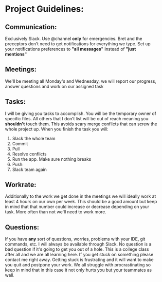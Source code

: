 # Project Guidelines:

## Communication:

Exclusively Slack. Use @channel **only** for emergencies. Bret and the preceptors don't need to get notifications for 
everything we type. Set up your notifications preferences to **"all messages"** instead of **"just mentions"**

## Meetings:

We'll be meeting all Monday's and Wednesday, we will report our progress, answer questions and work on our assigned task

## Tasks:

I will be giving you tasks to accomplish. You will be the temporary owner of specific files. All others that I don't 
list will be out of reach meaning you **shouldn't** touch them. This avoids scary merge conflicts that can screw the 
whole project up. When you finish the task you will:

1.  Slack the whole team
2.  Commit
3.  Pull
4.  Resolve conflicts
5.  Run the app. Make sure nothing breaks
6.  Push
7.  Slack team again

## Workrate:

Additionally to the work we get done in the meetings we will ideally work at least 4 hours on our own per week. This 
should be a good amount but keep in mind that that number could increase or decrease depending on your task. More often 
than not we'll need to work more.

## Questions:

If you have **any** sort of questions, worries, problems with your IDE, git commands, etc. I will always be available 
through Slack. No question is a bad question if it's going to get you out of a hole. This is a college class after all 
and we are all learning here. If you get stuck on something please contact me right away. Getting stuck is frustrating 
and it will want to make you quit and postpone your work. We all struggle with procrastinating so keep in mind that in 
this case it not only hurts you but your teammates as well.

